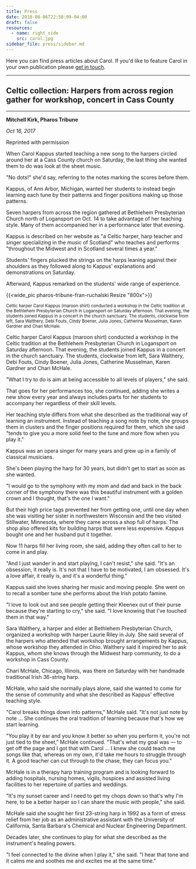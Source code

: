 ```yaml
---
title: Press
date: 2018-08-06T22:50:09-04:00
draft: false
resources:
  - name: right_side
    src: carol.jpg
sidebar_file: press/sidebar.md
---
```


<p class="lead"> Here you can find press articles about Carol. If you'd like to feature Carol in your own publication please <a href="/contact">get in touch</a>.</p>

---

## Celtic collection: Harpers from across region gather for workshop, concert in Cass County
---
**Mitchell Kirk, Pharos Tribune**

_Oct 16, 2017_

Reprinted with permission

When Carol Kappus started teaching a new song to the harpers circled around her at a Cass County church on Saturday, the last thing she wanted them to do was look at the sheet music.

"No dots!" she'd say, referring to the notes marking the scores before them.

Kappus, of Ann Arbor, Michigan, wanted her students to instead begin learning each tune by their patterns and finger positions making up those patterns.

Seven harpers from across the region gathered at Bethlehem Presbyterian Church north of Logansport on Oct. 14 to take advantage of her teaching style. Many of them accompanied her in a performance later that evening.

Kappus is described on her website as "a Celtic harper, harp teacher and singer specializing in the music of Scotland" who teaches and performs "throughout the Midwest and in Scotland several times a year."

Students' fingers plucked the strings on the harps leaning against their shoulders as they followed along to Kappus' explanations and demonstrations on Saturday.

Afterward, Kappus remarked on the students' wide range of experience.

{{<wide_pic pharos-tribune-fran-ruchalski Resize "800x">}}

<small>Celtic harper Carol Kappus (maroon shirt) conducted a workshop in the Celtic tradition at the Bethlehem Presbyterian Church in Logansport on Saturday afternoon. That evening, the students joined Kappus in a concert in the church sanctuary. The students, clockwise from left, Sara Walthery, Debi Fouts, Cindy Boener, Julia Jones, Catherine Musselman, Karen Gardner and Chari McHale.</small>

Celtic harper Carol Kappus (maroon shirt) conducted a workshop in the Celtic tradition at the Bethlehem Presbyterian Church in Logansport on Saturday afternoon. That evening, the students joined Kappus in a concert in the church sanctuary. The students, clockwise from left, Sara Walthery, Debi Fouts, Cindy Boener, Julia Jones, Catherine Musselman, Karen Gardner and Chari McHale.

"What I try to do is aim at being accessible to all levels of players," she said.

That goes for her performances too, she continued, adding she writes a new show every year and always includes parts for her students to accompany her regardless of their skill levels.

Her teaching style differs from what she described as the traditional way of learning an instrument. Instead of teaching a song note by note, she groups them in clusters and the finger positions required for them, which she said "tends to give you a more solid feel to the tune and more flow when you play it."

Kappus was an opera singer for many years and grew up in a family of classical musicians.

She's been playing the harp for 30 years, but didn't get to start as soon as she wanted.

"I would go to the symphony with my mom and dad and back in the back corner of the symphony there was this beautiful instrument with a golden crown and I thought, that's the one I want."

But their high price tags prevented her from getting one, until one day when she was visiting her sister in northwestern Wisconsin and the two visited Stillwater, Minnesota, where they came across a shop full of harps. The shop also offered kits for building harps that were less expensive. Kappus bought one and her husband put it together.

Now 11 harps fill her living room, she said, adding they often call to her to come in and play.

"And I just wander in and start playing, I can't resist," she said. "It's an obsession, it really is. It's not that I have to be motivated, I am obsessed. It's a love affair, it really is, and it's a wonderful thing."

Kappus said she loves sharing her music and moving people. She went on to recall a somber tune she performs about the Irish potato famine.

"I love to look out and see people getting their Kleenex out of their purse because they're starting to cry," she said. "I love knowing that I've touched them in that way."

Sara Walthery, a harper and elder at Bethlehem Presbyterian Church, organized a workshop with harper Laurie Riley in July. She said several of the harpers who attended that workshop brought arrangements by Kappus, whose workshop they attended in Ohio. Walthery said it inspired her to ask Kappus, whom she knows through the Midwest harp community, to do a workshop in Cass County.

Chari McHale, Chicago, Illinois, was there on Saturday with her handmade traditional Irish 36-string harp.

McHale, who said she normally plays alone, said she wanted to come for the sense of community and what she described as Kappus' effective teaching style.

"Carol breaks things down into patterns," McHale said. "It's not just note by note ... She continues the oral tradition of learning because that's how we start learning.

"You play it by ear and you know it better so when you perform it, you're not just tied to the sheet," McHale continued. "That's what my goal was — to get off the page and I got that with Carol ... I knew she could teach me songs like that, whereas on my own, it'd take me hours to struggle through it. A good teacher can cut through to the chase, they can focus you."

McHale is in a therapy harp training program and is looking forward to adding hospitals, nursing homes, vigils, hospices and assisted living facilities to her repertoire of parties and weddings.

"It's my sunset career and I need to get my chops down so that's why I'm here, to be a better harper so I can share the music with people," she said.

McHale said she sought her first 23-string harp in 1992 as a form of stress relief from her job as an administrative assistant with the University of California, Santa Barbara's Chemical and Nuclear Engineering Department.

Decades later, she continues to play for what she described as the instrument's healing powers.

"I feel connected to the divine when I play it," she said. "I hear that tone and it calms me and soothes me and excites me at the same time."
